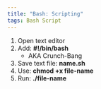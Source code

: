 ```yaml
---
title: "Bash: Scripting"
tags: Bash Script
---
```



1. Open text editor   
2. Add: **#!/bin/bash**  
   - AKA Crunch-Bang   
3. Save text file: **name.sh**   
4. Use: **chmod +x file-name**
5. Run: **./file-name** 


